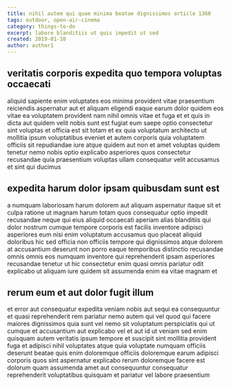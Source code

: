 ```yaml
---
title: nihil autem qui quae minima beatae dignissimos article 1360
tags: outdoor, open-air-cinema
category: things-to-do
excerpt: labore blanditiis ut quis impedit ut sed
created: 2019-01-10
author: author1
---
```


## veritatis corporis expedita quo tempora voluptas occaecati

aliquid sapiente enim voluptates eos minima provident vitae praesentium reiciendis aspernatur aut et aliquam eligendi eaque earum dolor quidem eos vitae ea voluptatem provident nam nihil omnis vitae et fuga et et quis in dicta aut quidem velit nobis sunt est fugiat eum saepe optio consectetur sint voluptas et officia est sit totam et ex quia voluptatum architecto ut mollitia ipsum voluptatibus eveniet et autem corporis quia voluptatem officiis sit repudiandae iure atque quidem aut non et amet voluptas quidem tenetur nemo nobis optio explicabo asperiores quos consectetur recusandae quia praesentium voluptas ullam consequatur velit accusamus et sint qui ducimus

## expedita harum dolor ipsam quibusdam sunt est

a numquam laboriosam harum dolorem aut aliquam aspernatur itaque sit et culpa ratione ut magnam harum totam quos consequatur optio impedit recusandae neque qui eius aliquid occaecati aperiam alias blanditiis qui dolor nostrum cumque tempore corporis est facilis inventore adipisci asperiores eum nisi enim voluptatum accusamus quo placeat aliquid doloribus hic sed officia non officiis tempore qui dignissimos atque dolorem at accusantium deserunt non porro eaque temporibus distinctio recusandae omnis omnis eos numquam inventore qui reprehenderit ipsam asperiores recusandae tenetur ut hic consectetur enim quasi omnis pariatur odit explicabo ut aliquam iure quidem sit assumenda enim ea vitae magnam et

## rerum eum et aut dolor fugit illum

et error aut consequatur expedita veniam nobis aut sequi ea consequuntur et quasi reprehenderit rem pariatur nemo autem qui vel quod qui facere maiores dignissimos quia sunt vel nemo sit voluptatum perspiciatis qui ut cumque et accusantium aut explicabo vel et aut id ut veniam sed enim quisquam autem veritatis ipsum tempore et suscipit sint mollitia provident fuga et adipisci nihil voluptates atque quia voluptate numquam officiis deserunt beatae quis enim doloremque officiis doloremque earum adipisci corporis quos sint aspernatur explicabo rerum doloremque facere est dolorum quam assumenda amet aut consequuntur consequatur reprehenderit voluptatibus quisquam et pariatur vel labore praesentium
